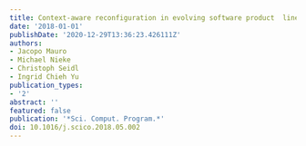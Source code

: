 ```yaml
---
title: Context-aware reconfiguration in evolving software product  lines
date: '2018-01-01'
publishDate: '2020-12-29T13:36:23.426111Z'
authors:
- Jacopo Mauro
- Michael Nieke
- Christoph Seidl
- Ingrid Chieh Yu
publication_types:
- '2'
abstract: ''
featured: false
publication: '*Sci. Comput. Program.*'
doi: 10.1016/j.scico.2018.05.002
---
```


